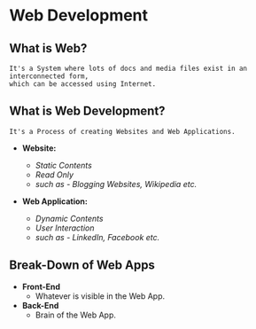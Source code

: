 # **Web Development**

## **What is Web?**
    It's a System where lots of docs and media files exist in an interconnected form,
    which can be accessed using Internet.

## **What is Web Development?**
    It's a Process of creating Websites and Web Applications.
- **Website:**
  - *Static Contents*
  - *Read Only*
  - *such as - Blogging Websites, Wikipedia etc.*
    
- **Web Application:**
  - *Dynamic Contents*
  - *User Interaction*
  - *such as - LinkedIn, Facebook etc.*

## **Break-Down of Web Apps**
- **Front-End**
  - Whatever is visible in the Web App.
- **Back-End**
  - Brain of the Web App.
